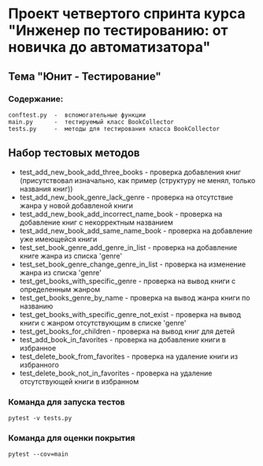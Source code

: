 # Проект четвертого спринта курса "Инженер по тестированию: от новичка до автоматизатора" 

## Тема "Юнит - Тестирование"

### Содержание:
    conftest.py  -  вспомогательные функции
    main.py      -  тестируемый класс BookCollector
    tests.py     -  методы для тестирования класса BookCollector


## Набор тестовых методов
- test_add_new_book_add_three_books  -  проверка добавления книг (присутствовал изначально, как пример (структуру не менял, только названия книг))
- test_add_new_book_genre_lack_genre  -  проверка на отсутствие жанра у новой добавленой книги
- test_add_new_book_add_incorrect_name_book  -  проверка на добавление книг с некорректным названием 
- test_add_new_book_add_same_name_book  -  проверка на добавление уже имеющейся книги
- test_set_book_genre_add_genre_in_list  -  проверка на добавление книге жанра из списка 'genre' 
- test_set_book_genre_change_genre_in_list  -  проверка на изменение жанра из списка 'genre'
- test_get_books_with_specific_genre  -  проверка на вывод книги с определенным жанром
- test_get_books_genre_by_name - проверка на вывод жанра книги по названию
- test_get_books_with_specific_genre_not_exist  -  проверка на вывод книги с жанром отсутствующим в списке 'genre'
- test_get_books_for_children  -  проверка на вывод книг для детей
- test_add_book_in_favorites  -  проверка на добавление книги в избранное
- test_delete_book_from_favorites  -  проверка на удаление книги из избранного
- test_delete_book_not_in_favorites  -  проверка на удаление отсутствующей книги в избранном

### Команда для запуска тестов 
`pytest -v tests.py`
### Команда для оценки покрытия
`pytest --cov=main`
